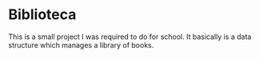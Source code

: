 # Biblioteca
This is a small project I was required to do for school.
It basically is a data structure which manages a library of books.
